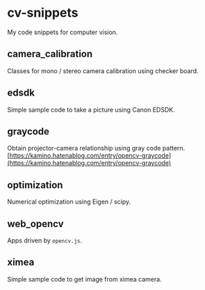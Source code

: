 # cv-snippets

My code snippets for computer vision.

## camera_calibration
Classes for mono / stereo camera calibration using checker board.

## edsdk
Simple sample code to take a picture using Canon EDSDK.

## graycode
Obtain projector-camera relationship using gray code pattern.
[https://kamino.hatenablog.com/entry/opencv-graycode](https://kamino.hatenablog.com/entry/opencv-graycode)

## optimization
Numerical optimization using Eigen / scipy.

## web_opencv
Apps driven by `opencv.js`.

## ximea
Simple sample code to get image from ximea camera.
